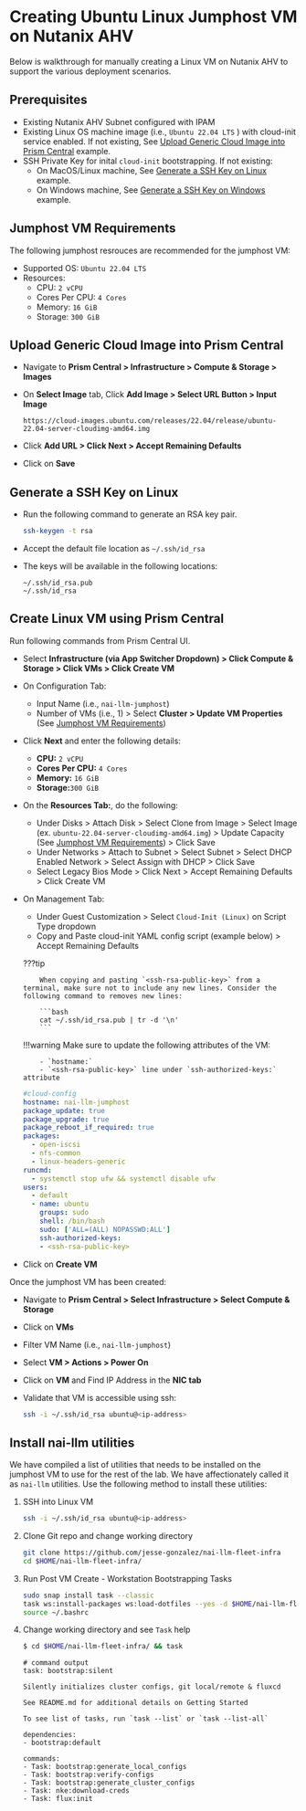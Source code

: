 # Creating Ubuntu Linux Jumphost VM on Nutanix AHV

Below is walkthrough for manually creating a Linux VM on Nutanix AHV to support the various deployment scenarios.

## Prerequisites

- Existing Nutanix AHV Subnet configured with IPAM
- Existing Linux OS machine image (i.e., `Ubuntu 22.04 LTS` ) with cloud-init service enabled. If not existing, See [Upload Generic Cloud Image into Prism Central](#upload-generic-cloud-image-into-prism-central) example.
- SSH Private Key for inital `cloud-init` bootstrapping. If not existing:
  - On MacOS/Linux machine, See [Generate a SSH Key on Linux](#generate-a-ssh-key-on-linux) example.
  - On Windows machine, See [Generate a SSH Key on Windows](https://portal.nutanix.com/page/documents/details?targetId=Self-Service-Admin-Operations-Guide-v3_8_0:nuc-app-mgmt-generate-ssh-key-windows-t.html) example.

## Jumphost VM Requirements

The following jumphost resrouces are recommended for the jumphost VM:

- Supported OS: `Ubuntu 22.04 LTS`
- Resources:
  - CPU: `2 vCPU`
  - Cores Per CPU: `4 Cores`
  - Memory: `16 GiB`
  - Storage: `300 GiB`

## Upload Generic Cloud Image into Prism Central

- Navigate to **Prism Central > Infrastructure > Compute & Storage > Images**
- On **Select Image** tab, Click **Add Image > Select URL Button > Input Image** 
  
    ```url
    https://cloud-images.ubuntu.com/releases/22.04/release/ubuntu-22.04-server-cloudimg-amd64.img
    ```

- Click **Add URL > Click Next > Accept Remaining Defaults**  
- Click on **Save**

## Generate a SSH Key on Linux

- Run the following command to generate an RSA key pair.
  
    ```bash
    ssh-keygen -t rsa
    ```
  
- Accept the default file location as ``~/.ssh/id_rsa``
  
- The keys will be available in the following locations:
    
    ``` { .bash .no-copy }
    ~/.ssh/id_rsa.pub 
    ~/.ssh/id_rsa
    ```

## Create Linux VM using Prism Central

Run following commands from Prism Central UI.

- Select **Infrastructure (via App Switcher Dropdown) > Click Compute & Storage > Click VMs > Click Create VM**
- On Configuration Tab:
  - Input Name (i.e., `nai-llm-jumphost`) 
  - Number of VMs (i.e., 1) > Select **Cluster > Update VM Properties** (See [Jumphost VM Requirements](#jumphost-vm-requirements)) 
- Click **Next** and enter the following details:
    - **CPU:** `2 vCPU`
    - **Cores Per CPU:** `4 Cores`
    - **Memory:** `16 GiB`
    - **Storage:**`300 GiB`

- On the **Resources Tab:**, do the following:
  
    - Under Disks > Attach Disk > Select Clone from Image > Select Image (ex. `ubuntu-22.04-server-cloudimg-amd64.img`) > Update Capacity (See [Jumphost VM Requirements](#jumphost-vm-requirements)) > Click Save
    - Under Networks > Attach to Subnet > Select Subnet > Select DHCP Enabled Network > Select Assign with DHCP > Click Save
    - Select Legacy Bios Mode > Click Next > Accept Remaining Defaults > Click Create VM

- On Management Tab:
    - Under Guest Customization > Select `Cloud-Init (Linux)` on Script Type dropdown
    - Copy and Paste cloud-init YAML config script (example below) > Accept Remaining Defaults
  
    ???tip

          When copying and pasting `<ssh-rsa-public-key>` from a terminal, make sure not to include any new lines. Consider the following command to removes new lines: 
          
          ```bash
          cat ~/.ssh/id_rsa.pub | tr -d '\n'
          ```

    !!!warning
          Make sure to update the following attributes of the VM:

          - `hostname:`
          - `<ssh-rsa-public-key>` line under `ssh-authorized-keys:` attribute
  
    ```yaml
    #cloud-config
    hostname: nai-llm-jumphost
    package_update: true
    package_upgrade: true
    package_reboot_if_required: true
    packages:
      - open-iscsi
      - nfs-common
      - linux-headers-generic
    runcmd:
      - systemctl stop ufw && systemctl disable ufw
    users:
      - default
      - name: ubuntu
        groups: sudo
        shell: /bin/bash
        sudo: ['ALL=(ALL) NOPASSWD:ALL']
        ssh-authorized-keys:
        - <ssh-rsa-public-key>
    ```



-  Click on **Create VM**


Once the jumphost VM has been created:

- Navigate to **Prism Central > Select Infrastructure > Select Compute & Storage** 
- Click on **VMs**
- Filter VM Name (i.e., `nai-llm-jumphost`) 
- Select **VM > Actions > Power On**
- Click on **VM** and Find IP Address in the **NIC tab**

- Validate that VM is accessible using ssh: 
  
    ```bash
    ssh -i ~/.ssh/id_rsa ubuntu@<ip-address>
    ```

## Install nai-llm utilities

We have compiled a list of utilities that needs to be installed on the jumphost VM to use for the rest of the lab. We have affectionately called it as ``nai-llm`` utilities. Use the following method to install these utilities:

1. SSH into Linux VM  

    ```bash
    ssh -i ~/.ssh/id_rsa ubuntu@<ip-address>
    ```

2. Clone Git repo and change working directory

    ```bash
    git clone https://github.com/jesse-gonzalez/nai-llm-fleet-infra
    cd $HOME/nai-llm-fleet-infra/
    ```

3. Run Post VM Create - Workstation Bootstrapping Tasks
  
    ```bash
    sudo snap install task --classic
    task ws:install-packages ws:load-dotfiles --yes -d $HOME/nai-llm-fleet-infra/
    source ~/.bashrc
    ```

3. Change working directory and see ``Task`` help
  
    ```bash
    $ cd $HOME/nai-llm-fleet-infra/ && task
    ```
    ``` { .bash .no-copy }
    # command output
    task: bootstrap:silent

    Silently initializes cluster configs, git local/remote & fluxcd

    See README.md for additional details on Getting Started

    To see list of tasks, run `task --list` or `task --list-all`

    dependencies:
    - bootstrap:default

    commands:
    - Task: bootstrap:generate_local_configs
    - Task: bootstrap:verify-configs
    - Task: bootstrap:generate_cluster_configs
    - Task: nke:download-creds 
    - Task: flux:init
    ```